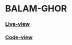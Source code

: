 # BALAM-GHOR

### [Live-view](https://tahsin000.github.io/BALAM-GHOR/index.html)

### [Code-view](https://github.com/Tahsin000/BALAM-GHOR/blob/main/index.html)
